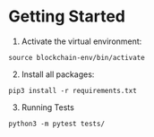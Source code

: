 # Getting Started

1. Activate the virtual environment:
```
source blockchain-env/bin/activate
```
2. Install all packages:
```
pip3 install -r requirements.txt
```

3. Running Tests

```
python3 -m pytest tests/
```
